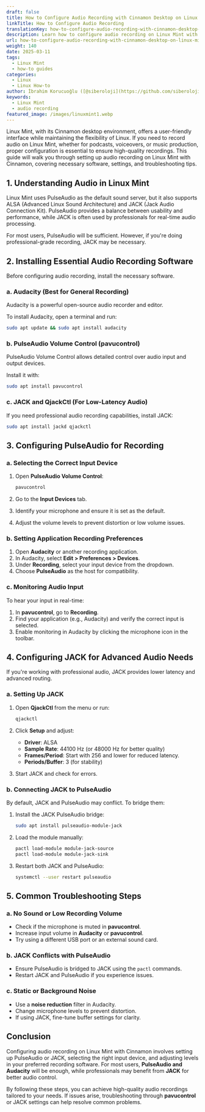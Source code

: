 ```yaml
---
draft: false
title: How to Configure Audio Recording with Cinnamon Desktop on Linux Mint
linkTitle: How to Configure Audio Recording
translationKey: how-to-configure-audio-recording-with-cinnamon-desktop-on-linux-mint
description: Learn how to configure audio recording on Linux Mint with Cinnamon.
url: how-to-configure-audio-recording-with-cinnamon-desktop-on-linux-mint
weight: 140
date: 2025-03-11
tags:
  - Linux Mint
  - how-to guides
categories:
  - Linux
  - Linux How-to
author: İbrahim Korucuoğlu ([@siberoloji](https://github.com/siberoloji))
keywords:
  - Linux Mint
  - audio recording
featured_image: /images/linuxmint1.webp
---
```

Linux Mint, with its Cinnamon desktop environment, offers a user-friendly interface while maintaining the flexibility of Linux. If you need to record audio on Linux Mint, whether for podcasts, voiceovers, or music production, proper configuration is essential to ensure high-quality recordings. This guide will walk you through setting up audio recording on Linux Mint with Cinnamon, covering necessary software, settings, and troubleshooting tips.

## 1. Understanding Audio in Linux Mint

Linux Mint uses PulseAudio as the default sound server, but it also supports ALSA (Advanced Linux Sound Architecture) and JACK (Jack Audio Connection Kit). PulseAudio provides a balance between usability and performance, while JACK is often used by professionals for real-time audio processing.

For most users, PulseAudio will be sufficient. However, if you're doing professional-grade recording, JACK may be necessary.

## 2. Installing Essential Audio Recording Software

Before configuring audio recording, install the necessary software.

### a. Audacity (Best for General Recording)

Audacity is a powerful open-source audio recorder and editor.

To install Audacity, open a terminal and run:

```bash
sudo apt update && sudo apt install audacity
```

### b. PulseAudio Volume Control (pavucontrol)

PulseAudio Volume Control allows detailed control over audio input and output devices.

Install it with:

```bash
sudo apt install pavucontrol
```

### c. JACK and QjackCtl (For Low-Latency Audio)

If you need professional audio recording capabilities, install JACK:

```bash
sudo apt install jackd qjackctl
```

## 3. Configuring PulseAudio for Recording

### a. Selecting the Correct Input Device

1. Open **PulseAudio Volume Control**:

   ```bash
   pavucontrol
   ```

2. Go to the **Input Devices** tab.
3. Identify your microphone and ensure it is set as the default.
4. Adjust the volume levels to prevent distortion or low volume issues.

### b. Setting Application Recording Preferences

1. Open **Audacity** or another recording application.
2. In Audacity, select **Edit > Preferences > Devices**.
3. Under **Recording**, select your input device from the dropdown.
4. Choose **PulseAudio** as the host for compatibility.

### c. Monitoring Audio Input

To hear your input in real-time:

1. In **pavucontrol**, go to **Recording**.
2. Find your application (e.g., Audacity) and verify the correct input is selected.
3. Enable monitoring in Audacity by clicking the microphone icon in the toolbar.

## 4. Configuring JACK for Advanced Audio Needs

If you're working with professional audio, JACK provides lower latency and advanced routing.

### a. Setting Up JACK

1. Open **QjackCtl** from the menu or run:

   ```bash
   qjackctl
   ```

2. Click **Setup** and adjust:
   - **Driver**: ALSA
   - **Sample Rate**: 44100 Hz (or 48000 Hz for better quality)
   - **Frames/Period**: Start with 256 and lower for reduced latency.
   - **Periods/Buffer**: 3 (for stability)
3. Start JACK and check for errors.

### b. Connecting JACK to PulseAudio

By default, JACK and PulseAudio may conflict. To bridge them:

1. Install the JACK PulseAudio bridge:

   ```bash
   sudo apt install pulseaudio-module-jack
   ```

2. Load the module manually:

   ```bash
   pactl load-module module-jack-source
   pactl load-module module-jack-sink
   ```

3. Restart both JACK and PulseAudio:

   ```bash
   systemctl --user restart pulseaudio
   ```

## 5. Common Troubleshooting Steps

### a. No Sound or Low Recording Volume

- Check if the microphone is muted in **pavucontrol**.
- Increase input volume in **Audacity** or **pavucontrol**.
- Try using a different USB port or an external sound card.

### b. JACK Conflicts with PulseAudio

- Ensure PulseAudio is bridged to JACK using the `pactl` commands.
- Restart JACK and PulseAudio if you experience issues.

### c. Static or Background Noise

- Use a **noise reduction** filter in Audacity.
- Change microphone levels to prevent distortion.
- If using JACK, fine-tune buffer settings for clarity.

## Conclusion

Configuring audio recording on Linux Mint with Cinnamon involves setting up PulseAudio or JACK, selecting the right input device, and adjusting levels in your preferred recording software. For most users, **PulseAudio and Audacity** will be enough, while professionals may benefit from **JACK** for better audio control.

By following these steps, you can achieve high-quality audio recordings tailored to your needs. If issues arise, troubleshooting through **pavucontrol** or JACK settings can help resolve common problems.
